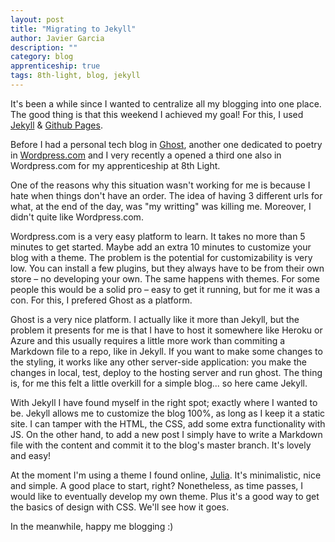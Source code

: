 ```yaml
---
layout: post
title: "Migrating to Jekyll"
author: Javier Garcia
description: ""
category: blog
apprenticeship: true
tags: 8th-light, blog, jekyll
---
```


It's been a while since I wanted to centralize all my blogging into one place. The good thing is that this weekend I achieved my goal! For this, I used [Jekyll](https://jekyllrb.com/) & [Github Pages](https://pages.github.com/).

Before I had a personal tech blog in [Ghost](https://ghost.org/), another one dedicated to poetry in [Wordpress.com](https://wordpress.com/) and I very recently a opened a third one also in Wordpress.com for my apprenticeship at 8th Light.

One of the reasons why this situation wasn't working for me is because I hate when things don't have an order. The idea of having 3 different urls for what, at the end of the day, was "my writting" was killing me. Moreover, I didn't quite like Wordpress.com.

Wordpress.com is a very easy platform to learn. It takes no more than 5 minutes to get started. Maybe add an extra 10 minutes to customize your blog with a theme. The problem is the potential for customizability is very low. You can install a few plugins, but they always have to be from their own store – no developing your own. The same happens with themes. For some people this would be a solid pro – easy to get it running, but for me it was a con. For this, I prefered Ghost as a platform.

Ghost is a very nice platform. I actually like it more than Jekyll, but the problem it presents for me is that I have to host it somewhere like Heroku or Azure and this usually requires a little more work than commiting a Markdown file to a repo, like in Jekyll. If you want to make some changes to the styling, it works like any other server-side application: you make the changes in local, test, deploy to the hosting server and run ghost. The thing is, for me this felt a little overkill for a simple blog... so here came Jekyll.

With Jekyll I have found myself in the right spot; exactly where I wanted to be. Jekyll allows me to customize the blog 100%, as long as I keep it a static site. I can tamper with the HTML, the CSS, add some extra functionality with JS. On the other hand, to add a new post I simply have to write a Markdown file with the content and commit it to the blog's master branch. It's lovely and easy!

At the moment I'm using a theme I found online, [Julia](https://github.com/kuoa/julia). It's minimalistic, nice and simple. A good place to start, right? Nonetheless, as time passes, I would like to eventually develop my own theme. Plus it's a good way to get the basics of design with CSS. We'll see how it goes.

In the meanwhile, happy me blogging :)